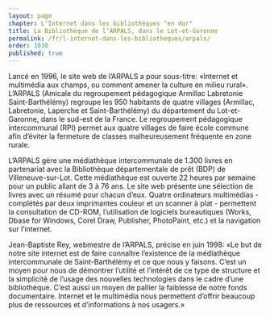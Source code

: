 ```yaml
---
layout: page
chapter: L'Internet dans les bibliothèques "en dur"
title: La Bibliothèque de l’ARPALS, dans le Lot-et-Garonne
permalink: /fr/l-internet-dans-les-bibliotheques/arpals/
order: 1010
published: true
---
```

<p>Lancé en 1996, le site web de l’ARPALS a pour sous-titre: «Internet et multimédia aux champs, ou comment amener la culture en milieu rural». L’ARPALS (Amicale du regroupement pédagogique Armillac Labretonie Saint-Barthélémy) regroupe les 950 habitants de quatre villages (Armillac, Labretonie, Laperche et Saint-Barthélémy) du département du Lot-et-Garonne, dans le sud-est de la France. Le regroupement pédagogique intercommunal (RPI) permet aux quatre villages de faire école commune afin d’éviter la fermeture de classes malheureusement fréquente en zone rurale.</p>

<p>L’ARPALS gère une médiathèque intercommunale de 1.300 livres en partenariat avec la Bibliothèque départementale de prêt (BDP) de Villeneuve-sur-Lot. Cette médiathèque est ouverte 22 heures par semaine pour un public allant de 3 à 76 ans. Le site web présente une sélection de livres avec un résumé pour chacun d’eux. Quatre ordinateurs multimédias - complétés par deux imprimantes couleur et un scanner à plat - permettent la consultation de CD-ROM, l’utilisation de logiciels bureautiques (Works, Dbase for Windows, Corel Draw, Publisher, PhotoPaint, etc.) et la navigation sur l’internet.</p>

<p>Jean-Baptiste Rey, webmestre de l’ARPALS, précise en juin 1998: «Le but de notre site internet est de faire connaître l’existence de la médiathèque intercommunale de Saint-Barthélémy et ce que nous y faisons. C’est un moyen pour nous de démontrer l’utilité et l’intérêt de ce type de structure et la simplicité de l’usage des nouvelles technologies dans le cadre d’une bibliothèque. C’est aussi un moyen de pallier la faiblesse de notre fonds documentaire. Internet et le multimédia nous permettent d’offrir beaucoup plus de ressources et d’informations à nos usagers.»</p>